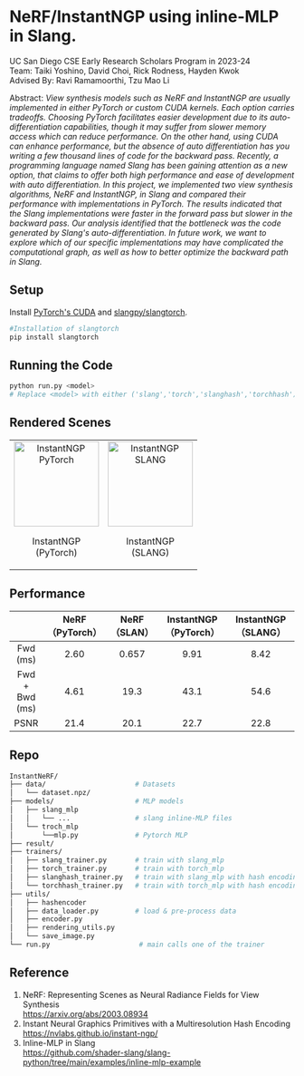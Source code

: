 
# NeRF/InstantNGP using inline-MLP in Slang.
UC San Diego CSE Early Research Scholars Program in 2023-24  
Team: Taiki Yoshino, David Choi, Rick Rodness, Hayden Kwok  
Advised By: Ravi Ramamoorthi, Tzu Mao Li

Abstract: 
*View synthesis models such as NeRF and InstantNGP are usually implemented in either PyTorch or custom CUDA kernels. Each option carries tradeoffs. Choosing PyTorch facilitates easier development due to its auto-differentiation capabilities, though it may suffer from slower memory access which can reduce performance. On the other hand, using CUDA can enhance performance, but the absence of auto differentiation has you writing a few thousand lines of code for the backward pass. Recently, a programming language named Slang has been gaining attention as a new option, that claims to offer both high performance and ease of development with auto differentiation. ​In this project, we implemented two view synthesis algorithms, NeRF and InstantNGP, in Slang and compared their performance with implementations in PyTorch. The results indicated that the Slang implementations were faster in the forward pass but slower in the backward pass. Our analysis identified that the bottleneck was the code generated by Slang's auto-differentiation. In future work, we want to explore which of our specific implementations may have complicated the computational graph, as well as how to better optimize the backward path in Slang.*

## Setup
Install [PyTorch's CUDA](https://pytorch.org/get-started/locally/) and [slangpy/slangtorch](https://shader-slang.com/slang/user-guide/a1-02-slangpy.html). 


```bash
#Installation of slangtorch
pip install slangtorch　
```


## Running the Code

```bash
python run.py <model>     
# Replace <model> with either ('slang','torch','slanghash','torchhash')
```

## Rendered Scenes

<table>
  <tr>
<!--     <td style="text-align: center;">
      <img src="results/gifs/torch.gif" alt="Slang NeRF" style="width: 150px;">
      <p>NeRF <br>(PyTorch)</p>
    </td>
    <td style="text-align: center;">
      <img src="results/gifs/slang.gif" alt="PyTorch NeRF" style="width: 150px;">
      <p>NeRF <br>(SLANG)</p>
    </td> -->
    <td style="text-align: center;">
      <img src="results/gifs/torchhash.gif" alt="InstantNGP PyTorch" style="width: 150px;">
      <p>InstantNGP <br>(PyTorch)</p>
    </td>
    <td style="text-align: center;">
      <img src="results/gifs/slanghash.gif" alt="InstantNGP SLANG" style="width: 150px;">
      <p>InstantNGP <br>(SLANG)</p>
    </td>
  </tr>
</table>


## Performance
|            |      NeRF （PyTorch）    |      NeRF   （SLAN）       | InstantNGP　（PyTorch） | InstantNGP　（SLANG）  |
|:----------:|:--------------:|:--------------:|:----------:|:----------:|
|  Fwd (ms)  |      2.60      |     0.657      |    9.91    |    8.42    |
| Fwd + Bwd  (ms)  |      4.61      |     19.3       |   43.1     |    54.6    |
|    PSNR    |      21.4      |     20.1       |   22.7     |    22.8    |


## Repo  

```bash
InstantNeRF/
├── data/                      # Datasets
│   └── dataset.npz/           
├── models/                    # MLP models
│   ├── slang_mlp    
│   │   └── ...                # slang inline-MLP files
│   └── troch_mlp
│       └──mlp.py              # Pytorch MLP
├── result/                    
├── trainers/                  
│   ├── slang_trainer.py       # train with slang_mlp
│   ├── torch_trainer.py       # train with torch_mlp
│   ├── slanghash_trainer.py   # train with slang_mlp with hash encoding 
│   └── torchhash_trainer.py   # train with torch_mlp with hash encoding 
├── utils/                     
│   ├── hashencoder            
│   ├── data_loader.py         # load & pre-process data
│   ├── encoder.py             
│   ├── rendering_utils.py    
│   └── save_image.py
└── run.py                      # main calls one of the trainer
```

## Reference
1. NeRF: Representing Scenes as Neural Radiance Fields for View Synthesis  
https://arxiv.org/abs/2003.08934
2. Instant Neural Graphics Primitives with a Multiresolution Hash Encoding    
https://nvlabs.github.io/instant-ngp/
3. Inline-MLP in Slang    
https://github.com/shader-slang/slang-python/tree/main/examples/inline-mlp-example

